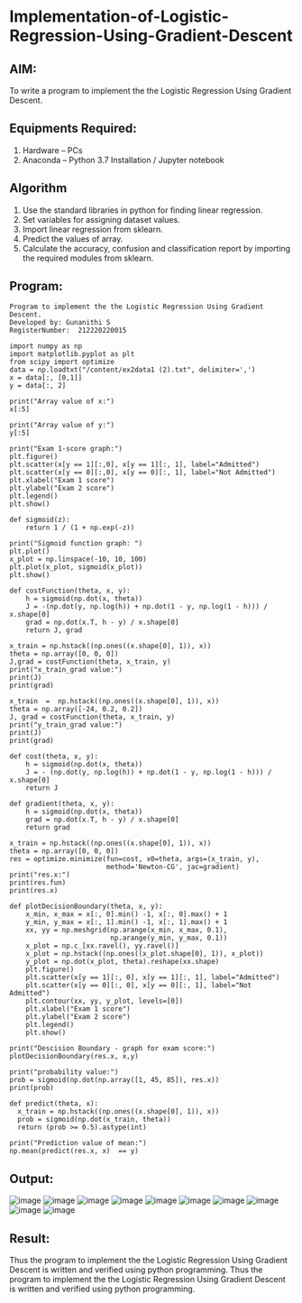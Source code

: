 # Implementation-of-Logistic-Regression-Using-Gradient-Descent

## AIM:
To write a program to implement the the Logistic Regression Using Gradient Descent.

## Equipments Required:
1. Hardware – PCs
2. Anaconda – Python 3.7 Installation / Jupyter notebook

## Algorithm
1. Use the standard libraries in python for finding linear regression.
2. Set variables for assigning dataset values.
3. Import linear regression from sklearn.
4. Predict the values of array.
5. Calculate the accuracy, confusion and classification report by importing the required modules from sklearn.

## Program:
```
Program to implement the the Logistic Regression Using Gradient Descent.
Developed by: Gunanithi S
RegisterNumber:  212220220015
```
```py3
import numpy as np
import matplotlib.pyplot as plt
from scipy import optimize
data = np.loadtxt("/content/ex2data1 (2).txt", delimiter=',')
x = data[:, [0,1]]
y = data[:, 2]
```
```py3
print("Array value of x:")
x[:5]
```
```py3
print("Array value of y:")
y[:5]
```
```py3
print("Exam 1-score graph:")
plt.figure()
plt.scatter(x[y == 1][:,0], x[y == 1][:, 1], label="Admitted")
plt.scatter(x[y == 0][:,0], x[y == 0][:, 1], label="Not Admitted")
plt.xlabel("Exam 1 score")
plt.ylabel("Exam 2 score")
plt.legend()
plt.show()
```
```py3
def sigmoid(z):
    return 1 / (1 + np.exp(-z))
```
```py3
print("Sigmoid function graph: ")
plt.plot()
x_plot = np.linspace(-10, 10, 100)
plt.plot(x_plot, sigmoid(x_plot))
plt.show()
```
```py3
def costFunction(theta, x, y):
    h = sigmoid(np.dot(x, theta))
    J = -(np.dot(y, np.log(h)) + np.dot(1 - y, np.log(1 - h))) / x.shape[0]
    grad = np.dot(x.T, h - y) / x.shape[0]
    return J, grad 
```
```py3
x_train = np.hstack((np.ones((x.shape[0], 1)), x))
theta = np.array([0, 0, 0])
J,grad = costFunction(theta, x_train, y) 
print("x_train_grad value:")
print(J)
print(grad)
```
```py3
x_train  =  np.hstack((np.ones((x.shape[0], 1)), x)) 
theta = np.array([-24, 0.2, 0.2])
J, grad = costFunction(theta, x_train, y)
print("y_train_grad value:")
print(J)
print(grad)
```
```py3
def cost(theta, x, y):
    h = sigmoid(np.dot(x, theta))
    J = - (np.dot(y, np.log(h)) + np.dot(1 - y, np.log(1 - h))) / x.shape[0]
    return J
```
```py3
def gradient(theta, x, y):
    h = sigmoid(np.dot(x, theta))
    grad = np.dot(x.T, h - y) / x.shape[0]
    return grad
```
```py3
x_train = np.hstack((np.ones((x.shape[0], 1)), x))
theta = np.array([0, 0, 0])
res = optimize.minimize(fun=cost, x0=theta, args=(x_train, y),
                        method='Newton-CG', jac=gradient)
print("res.x:")
print(res.fun)
print(res.x)
```
```py3
def plotDecisionBoundary(theta, x, y):
    x_min, x_max = x[:, 0].min() -1, x[:, 0].max() + 1
    y_min, y_max = x[:, 1].min() -1, x[:, 1].max() + 1
    xx, yy = np.meshgrid(np.arange(x_min, x_max, 0.1),
                         np.arange(y_min, y_max, 0.1))
    x_plot = np.c_[xx.ravel(), yy.ravel()]
    x_plot = np.hstack((np.ones((x_plot.shape[0], 1)), x_plot))
    y_plot = np.dot(x_plot, theta).reshape(xx.shape)
    plt.figure()
    plt.scatter(x[y == 1][:, 0], x[y == 1][:, 1], label="Admitted")
    plt.scatter(x[y == 0][:, 0], x[y == 0][:, 1], label="Not  Admitted")
    plt.contour(xx, yy, y_plot, levels=[0])
    plt.xlabel("Exam 1 score")
    plt.ylabel("Exam 2 score")
    plt.legend()
    plt.show()
```
```py3
print("Descision Boundary - graph for exam score:")
plotDecisionBoundary(res.x, x,y)
```
```py3
print("probability value:")
prob = sigmoid(np.dot(np.array([1, 45, 85]), res.x))
print(prob)
```
```py3
def predict(theta, x):
  x_train = np.hstack((np.ones((x.shape[0], 1)), x))
  prob = sigmoid(np.dot(x_train, theta))
  return (prob >= 0.5).astype(int)
```
```py3
print("Prediction value of mean:")
np.mean(predict(res.x, x)  == y)
```

## Output:
![image](https://user-images.githubusercontent.com/128135616/233592268-982cf456-c9f1-4b41-9884-068699afcef0.png)
![image](https://user-images.githubusercontent.com/128135616/233593128-1aacd6e3-fbdb-4ce3-ad6e-7a7998e99ba0.png)
![image](https://user-images.githubusercontent.com/128135616/233594334-7367732a-195c-4a82-8f71-d715f6444381.png)
![image](https://user-images.githubusercontent.com/128135616/233594908-9e38f4fb-b5f6-4186-a707-db305ea9b7cd.png)
![image](https://user-images.githubusercontent.com/128135616/233595279-028133da-c7e0-4590-872c-66b99647af6a.png)
![image](https://user-images.githubusercontent.com/128135616/233595489-cded251d-6e60-42fb-a317-3fc57aee9e8c.png)
![image](https://user-images.githubusercontent.com/128135616/233596071-5d0e5464-0ea5-43f8-b64f-572f3499d5db.png)
![image](https://user-images.githubusercontent.com/128135616/233596346-5a174fce-f981-47ca-a5d8-44fca7c1a32b.png)
![image](https://user-images.githubusercontent.com/128135616/233596520-b5ce8969-5263-4b85-b6f7-92b61f1209db.png)
![image](https://user-images.githubusercontent.com/128135616/233596664-41e82d47-d99a-4818-994a-346a5b7d095d.png)

## Result:
Thus the program to implement the the Logistic Regression Using Gradient Descent is written and verified using python programming.
Thus the program to implement the the Logistic Regression Using Gradient Descent is written and verified using python programming.
